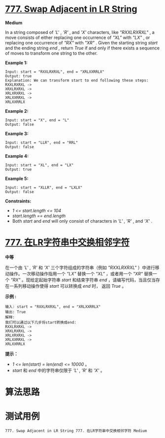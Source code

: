 # [777. Swap Adjacent in LR String][enTitle]

**Medium**

In a string composed of  *'L'* ,  *'R'* , and  *'X'*  characters, like  *"RXXLRXRXL"* , a move consists of either replacing one occurrence of  *"XL"*  with  *"LX"* , or replacing one occurrence of  *"RX"*  with  *"XR"* . Given the starting string  *start*  and the ending string  *end* , return  *True*  if and only if there exists a sequence of moves to transform one string to the other.



**Example 1:** 

```
Input: start = "RXXLRXRXL", end = "XRLXXRRLX"
Output: true
Explanation: We can transform start to end following these steps:
RXXLRXRXL ->
XRXLRXRXL ->
XRLXRXRXL ->
XRLXXRRXL ->
XRLXXRRLX

```

**Example 2:** 

```
Input: start = "X", end = "L"
Output: false

```

**Example 3:** 

```
Input: start = "LLR", end = "RRL"
Output: false

```

**Example 4:** 

```
Input: start = "XL", end = "LX"
Output: true

```

**Example 5:** 

```
Input: start = "XLLR", end = "LXLX"
Output: false

```



**Constraints:** 

-  *1 <= start.length <= 104*  
-  *start.length == end.length*  
- Both  *start*  and  *end*  will only consist of characters in  *'L'* ,  *'R'* , and  *'X'* .


# [777. 在LR字符串中交换相邻字符][cnTitle]

**中等**

在一个由  *'L'*  ,  *'R'*  和  *'X'*  三个字符组成的字符串（例如 *"RXXLRXRXL"* ）中进行移动操作。一次移动操作指用一个 *"LX"* 替换一个 *"XL"* ，或者用一个 *"XR"* 替换一个 *"RX"* 。现给定起始字符串 *start* 和结束字符串 *end* ，请编写代码，当且仅当存在一系列移动操作使得 *start* 可以转换成 *end* 时， 返回 *True* 。



**示例 :** 

```
输入: start = "RXXLRXRXL", end = "XRLXXRRLX"
输出: True
解释:
我们可以通过以下几步将start转换成end:
RXXLRXRXL ->
XRXLRXRXL ->
XRLXRXRXL ->
XRLXXRRXL ->
XRLXXRRLX

```



**提示：** 

-  *1 <= len(start) = len(end) <= 10000* 。 
-  *start* 和 *end* 中的字符串仅限于 *'L'* ,  *'R'* 和 *'X'* 。




# 算法思路

# 测试用例
```
777. Swap Adjacent in LR String 777. 在LR字符串中交换相邻字符 Medium
```

[enTitle]: https://leetcode.com/problems/swap-adjacent-in-lr-string/
[cnTitle]: https://leetcode-cn.com/problems/swap-adjacent-in-lr-string/
